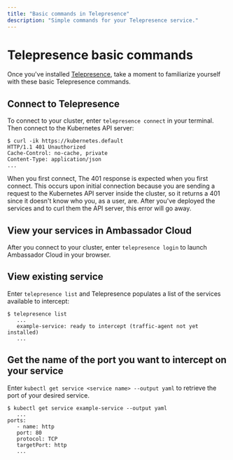 ```yaml
---
title: "Basic commands in Telepresence"
description: "Simple commands for your Telepresence service."
---
```


# Telepresence basic commands

Once you've installed [Telepresence](./install-and-update-telepresence), take a moment to familiarize yourself with these basic Telepresence commands.

## Connect to Telepresence

To connect to your cluster, enter `telepresence connect` in your terminal. Then  connect to the Kubernetes API server:
   ```console
   $ curl -ik https://kubernetes.default
   HTTP/1.1 401 Unauthorized
   Cache-Control: no-cache, private
   Content-Type: application/json
   ...

   ```
<Alert>
 When you first connect, The 401 response is expected when you first connect. This occurs upon initial connection because you are sending a request to the Kubernetes API server inside the cluster, so it returns a 401 since it doesn't know who you, as a user, are. After you've deployed the services and to curl them the API server, this error will go away.
</Alert>

## View your services in Ambassador Cloud
   
After you connect to your cluster, enter `telepresence login` to launch Ambassador Cloud in your browser.


## View existing service

Enter `telepresence list` and Telepresence populates a list of the services available to intercept:

```console
$ telepresence list
   ...
   example-service: ready to intercept (traffic-agent not yet installed)
   ...
```

## Get the name of the port you want to intercept on your service

Enter `kubectl get service <service name> --output yaml` to retrieve the port of your desired service.

```console
$ kubectl get service example-service --output yaml
   ...
ports:
   - name: http
   port: 80
   protocol: TCP
   targetPort: http
   ...
```
